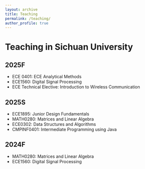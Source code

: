 ```yaml
---
layout: archive
title: Teaching
permalink: /teaching/
author_profile: true
---
```


#  Teaching in Sichuan University

## 2025F
- ECE 0401: ECE Analytical Methods
- ECE1560: Digital Signal Processing
- ECE Technical Elective: Introduction to Wireless Communication

  
## 2025S
- ECE1895: Junior Design Fundamentals
- MATH0280: Matrices and Linear Algebra
- ECE0302: Data Structures and Algorithms
- CMPINF0401: Intermediate Programming using Java
  
## 2024F
- MATH0280: Matrices and Linear Algebra
- ECE1560: Digital Signal Processing
  
